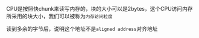 
CPU是按照快chunk来读写内存的，块的大小可以是2bytes，这个CPU访问内存所采用的块大小，我们可以被称为`内存访问粒度`

读到多余的字节后，说明这个地址不是`aligned address`对齐地址  


